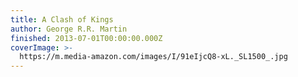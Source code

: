 ```yaml
---
title: A Clash of Kings
author: George R.R. Martin
finished: 2013-07-01T00:00:00.000Z
coverImage: >-
  https://m.media-amazon.com/images/I/91eIjcQ8-xL._SL1500_.jpg
---
```

